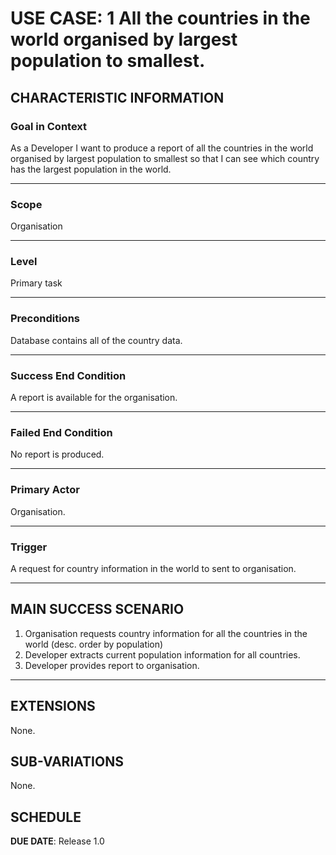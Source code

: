 # USE CASE: 1 All the countries in the world organised by largest population to smallest.

## CHARACTERISTIC INFORMATION

### Goal in Context

As a Developer I want to produce a report of all the countries in the world organised by largest population 
to smallest so that I can see which country has the largest population in the world.

---

### Scope </h3> Organisation

---

### Level </h3> Primary task

---

### Preconditions </h3> Database contains all of the country data.

---

### Success End Condition </h3> A report is available for the organisation.

---

### Failed End Condition </h3> No report is produced.

---

### Primary Actor </h3> Organisation.

---

### Trigger </h3> A request for country information in the world to sent to organisation.

---

## MAIN SUCCESS SCENARIO

1. Organisation requests country information for all the countries in the world (desc. order by population)
2. Developer extracts current population information for all countries.
3. Developer provides report to organisation.

---

## EXTENSIONS

None.

## SUB-VARIATIONS

None.

## SCHEDULE

**DUE DATE**: Release 1.0
